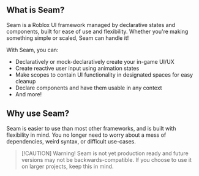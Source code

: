 ## What is Seam?
Seam is a Roblox UI framework managed by declarative states and components, built for ease of use and flexibility. Whether you're making something simple or scaled, Seam can handle it!

With Seam, you can:
* Declaratively or mock-declaratively create your in-game UI/UX
* Create reactive user input using animation states
* Make scopes to contain UI functionality in designated spaces for easy cleanup
* Declare components and have them usable in any context
* And more!

## Why use Seam?
Seam is easier to use than most other frameworks, and is built with flexibility in mind. You no longer need to worry about a mess of dependencies, weird syntax, or difficult use-cases.

> [!CAUTION] Warning! Seam is not yet production ready and future versions may not be backwards-compatible. If you choose to use it on larger projects, keep this in mind.

[^1]: Seam is not yet production-ready, use with caution.